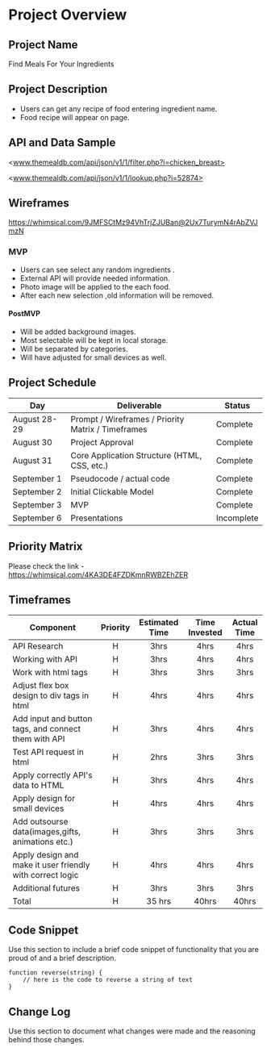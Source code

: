 # Project Overview

## Project Name

Find Meals For Your Ingredients

## Project Description

- Users can get any recipe of food entering ingredient name.
- Food recipe will appear on page.

## API and Data Sample

<www.themealdb.com/api/json/v1/1/filter.php?i=chicken_breast>

<www.themealdb.com/api/json/v1/1/lookup.php?i=52874>

## Wireframes

<https://whimsical.com/9JMFSCtMz94VhTrjZJUBan@2Ux7TurymN4rAbZVJmzN>

### MVP

- Users can see select any random ingredients .
- External API will provide needed information.
- Photo image will be applied to the each food.
- After each new selection ,old information will be removed.

#### PostMVP

- Will be added background images.
- Most selectable will be kept in local storage.
- Will be separated by categories.
- Will have adjusted for small devices as well.

## Project Schedule

| Day          | Deliverable                                        | Status     |
| ------------ | -------------------------------------------------- | ---------- |
| August 28-29 | Prompt / Wireframes / Priority Matrix / Timeframes | Complete   |
| August 30    | Project Approval                                   | Complete   |
| August 31    | Core Application Structure (HTML, CSS, etc.)       | Complete   |
| September 1  | Pseudocode / actual code                           | Complete   |
| September 2  | Initial Clickable Model                            | Complete   |
| September 3  | MVP                                                | Complete   |
| September 6  | Presentations                                      | Incomplete |

## Priority Matrix

Please check the link -
<https://whimsical.com/4KA3DE4FZDKmnRWBZEhZER>

## Timeframes

| Component                                                 | Priority | Estimated Time | Time Invested | Actual Time |
| --------------------------------------------------------- | :------: | :------------: | :-----------: | :---------: |
| API Research                                              |    H     |      3hrs      |     4hrs      |    4hrs     |
| Working with API                                          |    H     |      3hrs      |     4hrs      |    4hrs     |
| Work with html tags                                       |    H     |      3hrs      |     3hrs      |    3hrs     |
| Adjust flex box design to div tags in html                |    H     |      4hrs      |     4hrs      |    4hrs     |
| Add input and button tags, and connect them with API      |    H     |      3hrs      |     4hrs      |    4hrs     |
| Test API request in html                                  |    H     |      2hrs      |     3hrs      |    3hrs     |
| Apply correctly API's data to HTML                        |    H     |      3hrs      |     4hrs      |    4hrs     |
| Apply design for small devices                            |    H     |      4hrs      |     4hrs      |    4hrs     |
| Add outsourse data(images,gifts, animations etc.)         |    H     |      3hrs      |     3hrs      |    3hrs     |
| Apply design and make it user friendly with correct logic |    H     |      4hrs      |     4hrs      |    4hrs     |
| Additional futures                                        |    H     |      3hrs      |     3hrs      |    3hrs     |
| Total                                                     |    H     |     35 hrs     |     40hrs     |    40hrs    |

## Code Snippet

Use this section to include a brief code snippet of functionality that you are proud of and a brief description.

```
function reverse(string) {
	// here is the code to reverse a string of text
}
```

## Change Log

Use this section to document what changes were made and the reasoning behind those changes.
